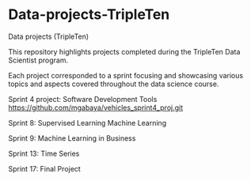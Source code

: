 # Data-projects-TripleTen
Data projects (TripleTen)

This repository highlights projects completed during the TripleTen Data Scientist program.

Each project corresponded to a sprint focusing and showcasing various topics and aspects covered throughout the data science course.


Sprint 4 project: Software Development Tools
https://github.com/mgabaya/vehicles_sprint4_proj.git

Sprint 8: Supervised Learning Machine Learning

Sprint 9: Machine Learning in Business

Sprint 13: Time Series

Sprint 17: Final Project
